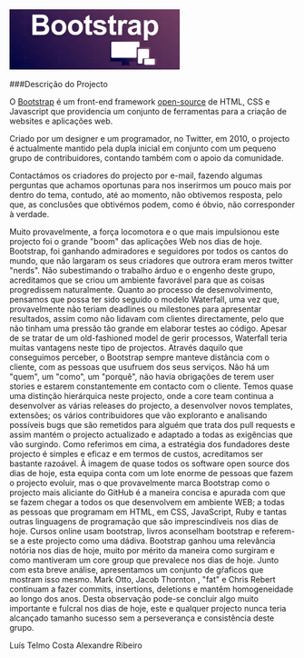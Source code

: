 <img src="res/logo.png" width="300 px" alt="Bootstrap"/>

###Descrição do Projecto

O [Bootstrap](http://getbootstrap.com/) é um front-end framework [open-source](https://github.com/twbs/bootstrap) de HTML, CSS e Javascript que providencia um conjunto de ferramentas para a criação de websites e aplicações web. 


Criado por um designer e um programador, no Twitter, em 2010, o projecto é actualmente mantido pela dupla inicial em conjunto com um pequeno grupo de contribuidores, contando também com o apoio da comunidade.

Contactámos os criadores do projecto por e-mail, fazendo algumas perguntas que achamos oportunas para nos inserirmos um pouco mais por dentro do tema, contudo, até ao momento, não obtivemos resposta, pelo que, as conclusões que obtivémos podem, como é óbvio, não corresponder à verdade.

 
Muito provavelmente, a força locomotora e o que mais impulsionou este projecto foi o grande "boom" das aplicações Web nos dias de hoje. Bootstrap, foi ganhando admiradores e seguidores por todos os cantos do mundo, que não largaram os seus criadores que outrora eram meros twitter "nerds". Não subestimando o trabalho árduo e o engenho deste grupo, acreditamos que se criou um ambiente favorável para que as coisas progredissem naturalmente. 
Quanto ao processo de desenvolvimento, pensamos que possa ter sido seguido o modelo Waterfall, uma vez que, provavelmente não teriam deadlines ou milestones para apresentar resultados, assim como não lidavam com clientes directamente, pelo que não tinham uma pressão tão grande em elaborar testes ao código. Apesar de se tratar de um old-fashioned model de gerir processos, Waterfall teria muitas vantagens neste tipo de projectos. Através daquilo que conseguimos perceber, o Bootstrap sempre manteve distância com o cliente, com as pessoas que usufruem dos seus serviços. Não há um "quem", um "como", um "porquê", não havia obrigações de terem user stories e estarem constantemente em contacto com o cliente. Temos quase uma distinção hierárquica neste projecto, onde a core team continua a desenvolver as várias releases do projecto, a desenvolver novos templates, extensões; os vários contribuidores que vão exploranto e analisando possíveis bugs que são remetidos para alguém que trata dos pull requests e assim mantém o projecto actualizado e adaptado a todas as exigências que vão surgindo. Como referimos em cima, a estratégia dos fundadores deste projecto é simples e eficaz e em termos de custos, acreditamos ser bastante razoável. À imagem de quase todos os software open source dos dias de hoje, esta equipa conta com um lote enorme de pessoas que fazem o projecto evoluir, mas o que provavelmente marca Bootstrap como o projecto mais aliciante do GitHub é a maneira concisa e apurada com que se fazem chegar a todos os que desenvolvem em ambiente WEB; a todas as pessoas que programam em HTML, em CSS, JavaScript, Ruby e tantas outras linguagens de programação que são imprescindíveis nos dias de hoje. Cursos online usam bootstrap, livros aconselham bootstrap e referem-se a este projecto como uma dádiva. 
Bootstrap ganhou uma relevância notória nos dias de hoje, muito por mérito da maneira como surgiram e como mantiveram um core group que prevalece nos dias de hoje. Junto com esta breve análise, apresentamos um conjunto de gŕaficos que mostram isso mesmo. Mark Otto, Jacob Thornton , "fat" e Chris Rebert continuam a fazer commits, insertions, deletions e mantêm homogeneidade ao longo dos anos. Desta observação pode-se concluir algo muito importante e fulcral nos dias de hoje, este e qualquer projecto nunca teria alcançado tamanho sucesso sem a perseverança e consistência deste grupo.

Luís Telmo Costa
Alexandre Ribeiro
